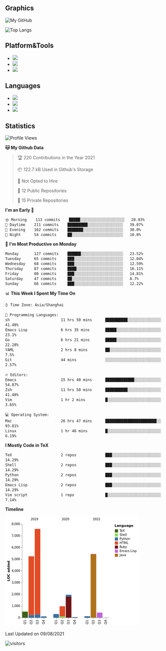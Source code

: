 ## Graphics

![My GitHub](https://github-readme-stats.vercel.app/api?username=SteamedFish&count_private=true&show_icons=true&theme=buefy&include_all_commits=false)

![Top Langs](https://github-readme-stats.vercel.app/api/top-langs/?username=SteamedFish&theme=buefy&hide=ruby&count_private=true&show_icons=true&layout=compact)

## Platform&Tools

* [![](https://img.shields.io/badge/ArchLinux--purple?style=flat-square&logo=ArchLinux)](https://www.archlinux.org/)
* [![](https://img.shields.io/badge/Gentoo-testing-purple?style=flat-square&logo=Gentoo)](https://www.gentoo.org/)
* [![](https://img.shields.io/badge/Doom%20Emacs-28-blue?style=flat-square&logo=Gnu%20emacs&logoColor=white)](https://www.gnu.org/software/emacs/)

## Languages

* [![](https://img.shields.io/badge/-Python-3776AB?style=flat-square&logo=python&logoColor=white)](https://www.python.org/)
* [![](https://img.shields.io/badge/-Bash-00ADD8?style=flat-square&logo=Gnu-bash&logoColor=white)](https://www.gnu.org/software/bash/)
* [![](https://img.shields.io/badge/-Go-00ADD8?style=flat-square&logo=go&logoColor=white)](https://golang.org/)

## Statistics

<!--START_SECTION:waka-->
![Profile Views](http://img.shields.io/badge/Profile%20Views-8-blue)

**🐱 My Github Data** 

> 🏆 220 Contributions in the Year 2021
 > 
> 📦 122.7 kB Used in Github's Storage 
 > 
> 🚫 Not Opted to Hire
 > 
> 📜 12 Public Repositories 
 > 
> 🔑 15 Private Repositories  
 > 
**I'm an Early 🐤** 

```text
🌞 Morning    113 commits    █████░░░░░░░░░░░░░░░░░░░░   20.93% 
🌆 Daytime    211 commits    █████████░░░░░░░░░░░░░░░░   39.07% 
🌃 Evening    162 commits    ███████░░░░░░░░░░░░░░░░░░   30.0% 
🌙 Night      54 commits     ██░░░░░░░░░░░░░░░░░░░░░░░   10.0%

```
📅 **I'm Most Productive on Monday** 

```text
Monday       127 commits    ██████░░░░░░░░░░░░░░░░░░░   23.52% 
Tuesday      65 commits     ███░░░░░░░░░░░░░░░░░░░░░░   12.04% 
Wednesday    68 commits     ███░░░░░░░░░░░░░░░░░░░░░░   12.59% 
Thursday     87 commits     ████░░░░░░░░░░░░░░░░░░░░░   16.11% 
Friday       80 commits     ███░░░░░░░░░░░░░░░░░░░░░░   14.81% 
Saturday     47 commits     ██░░░░░░░░░░░░░░░░░░░░░░░   8.7% 
Sunday       66 commits     ███░░░░░░░░░░░░░░░░░░░░░░   12.22%

```


📊 **This Week I Spent My Time On** 

```text
⌚︎ Time Zone: Asia/Shanghai

💬 Programming Languages: 
sh                       11 hrs 50 mins      ██████████░░░░░░░░░░░░░░░   41.48% 
Emacs Lisp               6 hrs 35 mins       █████░░░░░░░░░░░░░░░░░░░░   23.1% 
Go                       6 hrs 21 mins       █████░░░░░░░░░░░░░░░░░░░░   22.28% 
YAML                     2 hrs 8 mins        ██░░░░░░░░░░░░░░░░░░░░░░░   7.5% 
Git                      44 mins             ░░░░░░░░░░░░░░░░░░░░░░░░░   2.57%

🔥 Editors: 
Emacs                    15 hrs 40 mins      █████████████░░░░░░░░░░░░   54.87% 
Zsh                      11 hrs 50 mins      ██████████░░░░░░░░░░░░░░░   41.48% 
Vim                      1 hr 2 mins         █░░░░░░░░░░░░░░░░░░░░░░░░   3.65%

💻 Operating System: 
Mac                      26 hrs 47 mins      ███████████████████████░░   93.81% 
Linux                    1 hr 46 mins        █░░░░░░░░░░░░░░░░░░░░░░░░   6.19%

```

**I Mostly Code in TeX** 

```text
TeX                      2 repos             ███░░░░░░░░░░░░░░░░░░░░░░   14.29% 
Shell                    2 repos             ███░░░░░░░░░░░░░░░░░░░░░░   14.29% 
Python                   2 repos             ███░░░░░░░░░░░░░░░░░░░░░░   14.29% 
Emacs Lisp               2 repos             ███░░░░░░░░░░░░░░░░░░░░░░   14.29% 
Vim script               1 repo              █░░░░░░░░░░░░░░░░░░░░░░░░   7.14%

```


**Timeline**

![Chart not found](https://raw.githubusercontent.com/SteamedFish/SteamedFish/master/charts/bar_graph.png) 


 Last Updated on 09/08/2021
<!--END_SECTION:waka-->

![visitors](https://visitor-badge.laobi.icu/badge?page_id=SteamedFish.SteamedFish)
